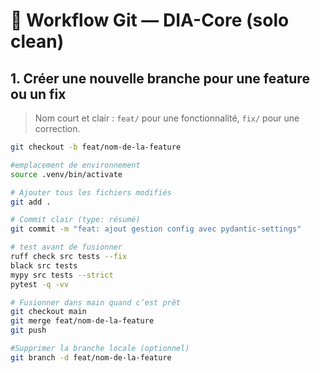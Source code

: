 # 📌 Workflow Git — DIA-Core (solo clean)

## 1. Créer une nouvelle branche pour une feature ou un fix
> Nom court et clair : `feat/` pour une fonctionnalité, `fix/` pour une correction.

```bash
git checkout -b feat/nom-de-la-feature

#emplacement de environnement
source .venv/bin/activate

# Ajouter tous les fichiers modifiés
git add .

# Commit clair (type: résumé)
git commit -m "feat: ajout gestion config avec pydantic-settings"

# test avant de fusionner
ruff check src tests --fix
black src tests
mypy src tests --strict
pytest -q -vv

# Fusionner dans main quand c’est prêt
git checkout main
git merge feat/nom-de-la-feature
git push

#Supprimer la branche locale (optionnel)
git branch -d feat/nom-de-la-feature
